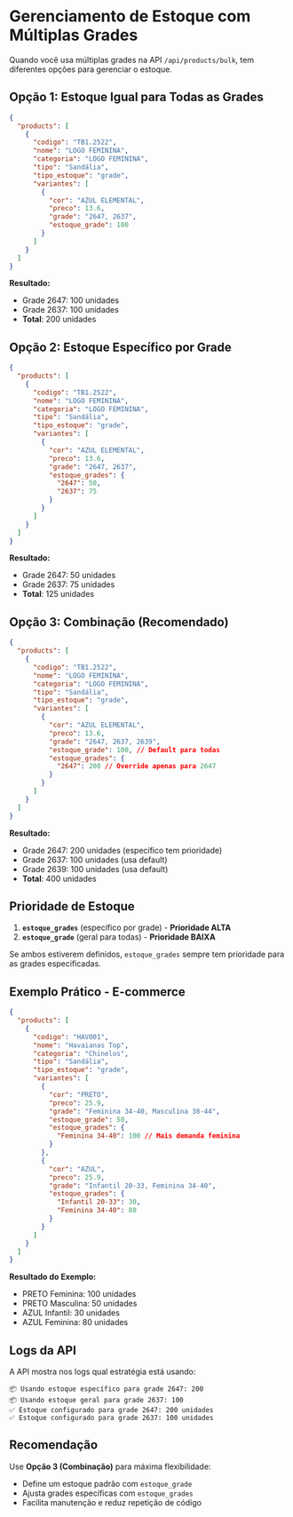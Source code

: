 # Gerenciamento de Estoque com Múltiplas Grades

Quando você usa múltiplas grades na API `/api/products/bulk`, tem diferentes opções para gerenciar o estoque.

## Opção 1: Estoque Igual para Todas as Grades

```json
{
  "products": [
    {
      "codigo": "TB1.2522",
      "nome": "LOGO FEMININA",
      "categoria": "LOGO FEMININA",
      "tipo": "Sandália",
      "tipo_estoque": "grade",
      "variantes": [
        {
          "cor": "AZUL ELEMENTAL",
          "preco": 13.6,
          "grade": "2647, 2637",
          "estoque_grade": 100
        }
      ]
    }
  ]
}
```

**Resultado:**

- Grade 2647: 100 unidades
- Grade 2637: 100 unidades
- **Total**: 200 unidades

## Opção 2: Estoque Específico por Grade

```json
{
  "products": [
    {
      "codigo": "TB1.2522",
      "nome": "LOGO FEMININA",
      "categoria": "LOGO FEMININA",
      "tipo": "Sandália",
      "tipo_estoque": "grade",
      "variantes": [
        {
          "cor": "AZUL ELEMENTAL",
          "preco": 13.6,
          "grade": "2647, 2637",
          "estoque_grades": {
            "2647": 50,
            "2637": 75
          }
        }
      ]
    }
  ]
}
```

**Resultado:**

- Grade 2647: 50 unidades
- Grade 2637: 75 unidades
- **Total**: 125 unidades

## Opção 3: Combinação (Recomendado)

```json
{
  "products": [
    {
      "codigo": "TB1.2522",
      "nome": "LOGO FEMININA",
      "categoria": "LOGO FEMININA",
      "tipo": "Sandália",
      "tipo_estoque": "grade",
      "variantes": [
        {
          "cor": "AZUL ELEMENTAL",
          "preco": 13.6,
          "grade": "2647, 2637, 2639",
          "estoque_grade": 100, // Default para todas
          "estoque_grades": {
            "2647": 200 // Override apenas para 2647
          }
        }
      ]
    }
  ]
}
```

**Resultado:**

- Grade 2647: 200 unidades (específico tem prioridade)
- Grade 2637: 100 unidades (usa default)
- Grade 2639: 100 unidades (usa default)
- **Total**: 400 unidades

## Prioridade de Estoque

1. **`estoque_grades`** (específico por grade) - **Prioridade ALTA**
2. **`estoque_grade`** (geral para todas) - **Prioridade BAIXA**

Se ambos estiverem definidos, `estoque_grades` sempre tem prioridade para as grades especificadas.

## Exemplo Prático - E-commerce

```json
{
  "products": [
    {
      "codigo": "HAV001",
      "nome": "Havaianas Top",
      "categoria": "Chinelos",
      "tipo": "Sandália",
      "tipo_estoque": "grade",
      "variantes": [
        {
          "cor": "PRETO",
          "preco": 25.9,
          "grade": "Feminina 34-40, Masculina 38-44",
          "estoque_grade": 50,
          "estoque_grades": {
            "Feminina 34-40": 100 // Mais demanda feminina
          }
        },
        {
          "cor": "AZUL",
          "preco": 25.9,
          "grade": "Infantil 20-33, Feminina 34-40",
          "estoque_grades": {
            "Infantil 20-33": 30,
            "Feminina 34-40": 80
          }
        }
      ]
    }
  ]
}
```

**Resultado do Exemplo:**

- PRETO Feminina: 100 unidades
- PRETO Masculina: 50 unidades
- AZUL Infantil: 30 unidades
- AZUL Feminina: 80 unidades

## Logs da API

A API mostra nos logs qual estratégia está usando:

```
📦 Usando estoque específico para grade 2647: 200
📦 Usando estoque geral para grade 2637: 100
✅ Estoque configurado para grade 2647: 200 unidades
✅ Estoque configurado para grade 2637: 100 unidades
```

## Recomendação

Use **Opção 3 (Combinação)** para máxima flexibilidade:

- Define um estoque padrão com `estoque_grade`
- Ajusta grades específicas com `estoque_grades`
- Facilita manutenção e reduz repetição de código
